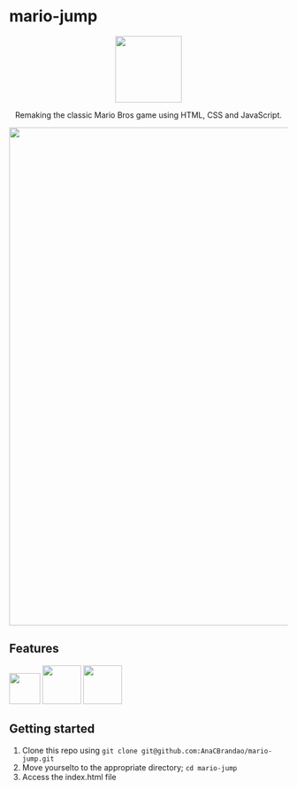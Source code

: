 # mario-jump

<div align="center">
  <img width="120px" src="https://icon-library.com/images/mario-icon-png/mario-icon-png-27.jpg"/>
</div>
<div align="center">
  <p>Remaking the classic Mario Bros game using HTML, CSS and JavaScript.<p>
  <img width="900px" src="https://i.pinimg.com/564x/4c/87/a7/4c87a7f777c1f8d79206f16c36c39b7f.jpg"/>
</div>

## Features
<div>
  <img width="56px" src="https://cdn-icons-png.flaticon.com/512/732/732212.png"/>
  <img width="70px" src="https://cdn-icons-png.flaticon.com/512/5968/5968242.png"/>
  <img width="70px" src="https://cdn.iconscout.com/icon/free/png-256/javascript-2038874-1720087.png"/>
</div>

## Getting started

1. Clone this repo using `git clone git@github.com:AnaCBrandao/mario-jump.git`
2. Move yourselto to the appropriate directory; `cd mario-jump`
3. Access the index.html file
